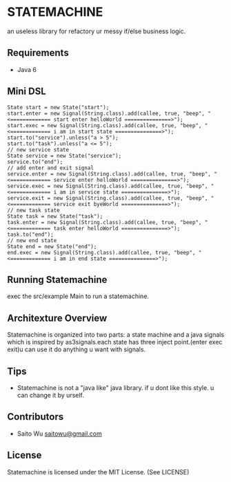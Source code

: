 STATEMACHINE
============

an useless library for refactory ur messy if/else business logic.

Requirements
------------

 * Java 6

Mini DSL
--------

    State start = new State("start");
    start.enter = new Signal(String.class).add(callee, true, "beep", "<============= start enter helloWorld ===============>");
    start.exec = new Signal(String.class).add(callee, true, "beep", "<============= i am in start state ===============>");
    start.to("service").unless("a > 5");
    start.to("task").unless("a <= 5");
    // new service state
    State service = new State("service");
    service.to("end");
    // add enter and exit signal
    service.enter = new Signal(String.class).add(callee, true, "beep", "<============= service enter helloWorld ===============>");
    service.exec = new Signal(String.class).add(callee, true, "beep", "<============= i am in service state ===============>");
    service.exit = new Signal(String.class).add(callee, true, "beep", "<============= service exit byeWorld ===============>");
    // new task state
    State task = new State("task");
    task.enter = new Signal(String.class).add(callee, true, "beep", "<============= task enter helloWorld ===============>");
    task.to("end");
    // new end state
    State end = new State("end");
    end.exec = new Signal(String.class).add(callee, true, "beep", "<============= i am in end state ===============>");

Running Statemachine
--------------------

 exec the src/example Main to run a statemachine.

Architexture Overview
---------------------

Statemachine is organized into two parts: a state machine and a java signals which is inspired by as3signals.each state has three inject point.(enter exec exit)u can use it do anything u want with signals.

Tips
----

 * Statemachine is not a "java like" java library. if u dont like this style. u can change it by urself.

Contributors
------------

 * Saito Wu <saitowu@gmail.com>

License
-------

Statemachine is licensed under the MIT License. (See LICENSE)
